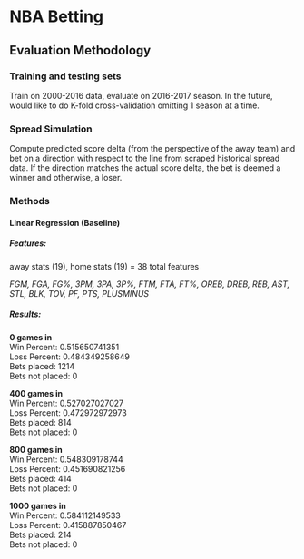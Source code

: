 # NBA Betting

## Evaluation Methodology

### Training and testing sets

Train on 2000-2016 data, evaluate on 2016-2017 season. In the future, would like to do K-fold
cross-validation omitting 1 season at a time.

### Spread Simulation

Compute predicted score delta (from the perspective of the away team) and bet on a direction with respect to the line
from scraped historical spread data. If the direction matches the actual score delta, the bet is deemed a winner and
otherwise, a loser.

### Methods

#### Linear Regression (Baseline)

##### Features:

away stats (19), home stats (19) = 38 total features

*FGM, FGA, FG%, 3PM, 3PA, 3P%, FTM, FTA, FT%, OREB, DREB, REB, AST, STL, BLK, TOV, PF, PTS, PLUSMINUS*

##### Results:
**0 games in**  
Win Percent: 0.515650741351  
Loss Percent: 0.484349258649  
Bets placed: 1214  
Bets not placed: 0  

**400 games in**  
Win Percent: 0.527027027027  
Loss Percent: 0.472972972973  
Bets placed: 814  
Bets not placed: 0  

**800 games in**  
Win Percent: 0.548309178744  
Loss Percent: 0.451690821256  
Bets placed: 414  
Bets not placed: 0

**1000 games in**  
Win Percent: 0.584112149533  
Loss Percent: 0.415887850467  
Bets placed: 214  
Bets not placed: 0
